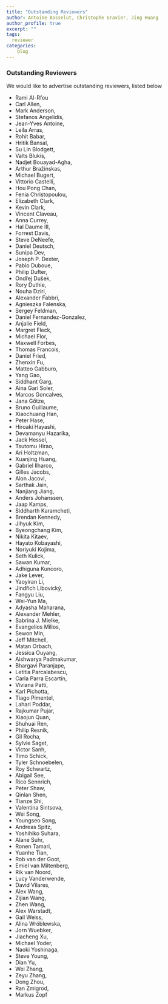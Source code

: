 ```yaml
---
title: "Outstanding Reviewers"
author: Antoine Bosselut, Christophe Gravier, Jing Huang
author_profile: true
excerpt: ""
tags:
  reviewer
categories:
    blog
---
```

### Outstanding Reviewers
We would like to advertise outstanding reviewers, listed below  

- Rami Al-Rfou
- Carl Allen,
- Mark Anderson,
- Stefanos Angelidis,
- Jean-Yves Antoine,
- Leila Arras,
- Rohit Babar,
- Hritik Bansal,
- Su Lin Blodgett,
- Valts Blukis,
- Nadjet Bouayad-Agha,
- Arthur Bra&#382;inskas,
- Michael Bugert,
- Vittorio Castelli,
- Hou Pong Chan,
- Fenia Christopoulou,
- Elizabeth Clark,
- Kevin Clark,
- Vincent Claveau,
- Anna Currey,
- Hal Daume III,
- Forrest Davis,
- Steve DeNeefe,
- Daniel Deutsch,
- Sunipa Dev,
- Joseph P. Dexter,
- Pablo Duboue,
- Philip Dufter,
- Ond&#345;ej Du&#353;ek,
- Rory Duthie,
- Nouha Dziri,
- Alexander Fabbri,
- Agnieszka Falenska,
- Sergey Feldman,
- Daniel Fernandez-Gonzalez,
- Anjalie Field,
- Margret Fleck,
- Michael Flor,
- Maxwell Forbes,
- Thomas Francois,
- Daniel Fried,
- Zhenxin Fu,
- Matteo Gabburo,
- Yang Gao,
- Siddhant Garg,
- Aina Gar&#237; Soler,
- Marcos Goncalves,
- Jana G&#337;tze,
- Bruno Guillaume,
- Xiaochuang Han,
- Peter Hase,
- Hiroaki Hayashi,
- Devamanyu Hazarika,
- Jack Hessel,
- Tsutomu Hirao,
- Ari Holtzman,
- Xuanjing Huang,
- Gabriel Ilharco,
- Gilles Jacobs,
- Alon Jacovi,
- Sarthak Jain,
- Nanjiang Jiang,
- Anders Johanssen,
- Jaap Kamps,
- Siddharth Karamcheti,
- Brendan Kennedy,
- Jihyuk Kim,
- Byeongchang Kim,
- Nikita Kitaev,
- Hayato Kobayashi,
- Noriyuki Kojima,
- Seth Kulick,
- Sawan Kumar,
- Adhiguna Kuncoro,
- Jake Lever,
- Yaoyiran Li,
- Jind&#345;ich Libovick&#253;,
- Fangyu Liu,
- Wei-Yun Ma,
- Adyasha Maharana,
- Alexander Mehler,
- Sabrina J. Mielke,
- Evangelios Milios,
- Sewon Min,
- Jeff Mitchell,
- Matan Orbach,
- Jessica Ouyang,
- Aishwarya Padmakumar,
- Bhargavi Paranjape,
- Letitia Parcalabescu,
- Carla Parra Escart&#237;n,
- Viviana Patti,
- Karl Pichotta,
- Tiago Pimentel,
- Lahari Poddar,
- Rajkumar Pujar,
- Xiaojun Quan,
- Shuhuai Ren,
- Philip Resnik,
- Gil Rocha,
- Sylvie Saget,
- Victor Sanh,
- Timo Schick,
- Tyler Schnoebelen,
- Roy Schwartz,
- Abigail See,
- Rico Sennrich,
- Peter Shaw,
- Qinlan Shen,
- Tianze Shi,
- Valentina Sintsova,
- Wei Song,
- Youngseo Song,
- Andreas Spitz,
- Yoshihiko Suhara,
- Alane Suhr,
- Ronen Tamari,
- Yuanhe Tian,
- Rob van der Goot,
- Emiel van Miltenberg,
- Rik van Noord,
- Lucy Vanderwende,
- David Vilares,
- Alex Wang,
- Zijian Wang,
- Zhen Wang,
- Alex Warstadt,
- Gail Weiss,
- Alina Wr&#243;blewska,
- Jorn Wuebker,
- Jiacheng Xu,
- Michael Yoder,
- Naoki Yoshinaga,
- Steve Young,
- Dian Yu,
- Wei Zhang,
- Zeyu Zhang,
- Dong Zhou,
- Ran Zmigrod,
- Markus Zopf
